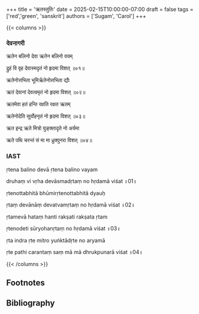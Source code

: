 +++
title = 'ऋतस्तुतिः'
date = 2025-02-15T10:00:00-07:00
draft = false
tags = ['red','green', 'sanskrit']
authors = ['Sugam', 'Carol']
+++



<!-- 
Tags: [[Sanskrit]] [[Own_Composition]] [[Vedic]] -->

{{< columns >}}

### देवनागरी 

ऋतेन बलिनो देवा ऋतेन बलिनो वयम्

द्रुहं वि वृह देवास्मदृतं नो हृदमा विशत् ॥०१॥


ऋतेनोत्तभिता भूमिर्ऋतेनोत्तभिता द्यौः 

ऋतं देवानां देवत्वमृतं नो हृदमा विशत् ॥०२॥

ऋतमेवा हतं हन्ति रक्षति रक्षत ऋतम्

ऋतेनोदेति सूर्योहनृतं नो हृदमा विशत् ॥०३॥

ऋत इन्द्र ऋते मित्रो युङ्क्तादृते नो अर्यमा 

ऋते पथि चरन्तं सं मा मा ध्रुक्पुनरा विशत्  ॥०४॥

<!--col-->
### IAST

ṛtena balino devā ṛtena balino vayam 

druhaṃ vi vṛha devāsmadṛtaṃ no hṛdamā viśat ॥01॥


ṛtenottabhitā bhūmirṛtenottabhitā dyauḥ 

ṛtaṃ devānāṃ devatvamṛtaṃ no hṛdamā viśat ॥02॥


ṛtamevā hataṃ hanti rakṣati rakṣata ṛtam

ṛtenodeti sūryohanṛtaṃ no hṛdamā viśat ॥03॥


ṛta indra ṛte mitro yuṅktādṛte no aryamā 

ṛte pathi carantaṃ saṃ mā mā dhrukpunarā viśat  ॥04॥


{{< /columns >}}
## Footnotes


## Bibliography


